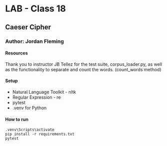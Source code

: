 # LAB - Class 18

## Caeser Cipher

### Author: Jordan Fleming

#### Resources

Thank you to instructor JB Tellez for the test suite, corpus_loader.py, as well as the functionality to separate and count the words. (count_words method)

#### Setup

* Natural Language Toolkit - nltk
* Regular Expression - re
* pytest
* .venv for Python

#### How to run

```
.venv\Scripts\activate
pip install -r requirements.txt
pytest
```